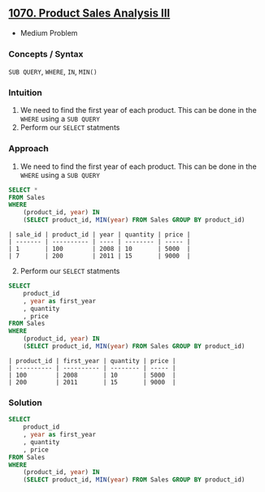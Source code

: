 ## [1070. Product Sales Analysis III](https://leetcode.com/problems/product-sales-analysis-iii/description/?envType=study-plan-v2&envId=top-sql-50)
* Medium Problem

### Concepts / Syntax
`SUB QUERY`, `WHERE`, `IN`, `MIN()`

### Intuition
1. We need to find the first year of each product. This can be done in the `WHERE` using a `SUB QUERY`
2. Perform our `SELECT` statments 

### Approach
1. We need to find the first year of each product. This can be done in the `WHERE` using a `SUB QUERY`
```sql
SELECT *
FROM Sales
WHERE
    (product_id, year) IN
    (SELECT product_id, MIN(year) FROM Sales GROUP BY product_id)
```
```
| sale_id | product_id | year | quantity | price |
| ------- | ---------- | ---- | -------- | ----- |
| 1       | 100        | 2008 | 10       | 5000  |
| 7       | 200        | 2011 | 15       | 9000  |
```

2. Perform our `SELECT` statments 
```sql
SELECT 
    product_id
    , year as first_year
    , quantity
    , price
FROM Sales
WHERE
    (product_id, year) IN
    (SELECT product_id, MIN(year) FROM Sales GROUP BY product_id)
```
```
| product_id | first_year | quantity | price |
| ---------- | ---------- | -------- | ----- |
| 100        | 2008       | 10       | 5000  |
| 200        | 2011       | 15       | 9000  |
```

### Solution
```sql
SELECT 
    product_id
    , year as first_year
    , quantity
    , price
FROM Sales
WHERE
    (product_id, year) IN
    (SELECT product_id, MIN(year) FROM Sales GROUP BY product_id)
```